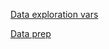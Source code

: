[Data exploration vars](https://www.youtube.com/watch?v=e57krzlKgJE)

[Data prep](https://www.youtube.com/watch?app=desktop&v=a195jwbHmZ0)


